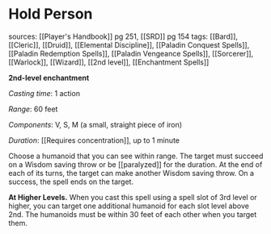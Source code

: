 # Hold Person
sources: [[Player's Handbook]] pg 251, [[SRD]] pg 154
tags: [[Bard]], [[Cleric]], [[Druid]], [[Elemental Discipline]], [[Paladin Conquest Spells]], [[Paladin Redemption Spells]], [[Paladin Vengeance Spells]], [[Sorcerer]], [[Warlock]], [[Wizard]], [[2nd level]], [[Enchantment Spells]]

**2nd-level enchantment**

*Casting time*: 1 action

*Range*: 60 feet

*Components*: V, S, M (a small, straight piece of iron)

*Duration*: [[Requires concentration]], up to 1 minute

Choose a humanoid that you can see within range. The target must succeed on a Wisdom saving throw or be [[paralyzed]] for the duration. At the end of each of its turns, the target can make another Wisdom saving throw. On a success, the spell ends on the target. 

**At Higher Levels.** When you cast this spell using a spell slot of 3rd level or higher, you can target one additional humanoid for each slot level above 2nd. The humanoids must be within 30 feet of each other when you target them.
